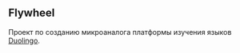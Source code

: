 ## Flywheel

Проект по созданию микроаналога платформы изучения языков [Duolingo](https://www.duolingo.com/).
